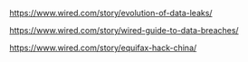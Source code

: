 https://www.wired.com/story/evolution-of-data-leaks/

https://www.wired.com/story/wired-guide-to-data-breaches/

https://www.wired.com/story/equifax-hack-china/
